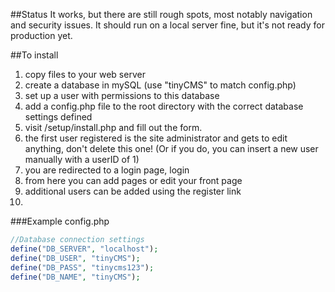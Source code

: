 ##Status
It works, but there are still rough spots, most notably navigation and security issues.  It should run on a local server fine, but it's not ready for production yet.

##To install
1. copy files to your web server
2. create a database in mySQL (use "tinyCMS" to match config.php)
3. set up a user with permissions to this database
4. add a config.php file to the root directory with the correct database settings defined
5. visit /setup/install.php and fill out the form.
6. the first user registered is the site administrator and gets to edit anything, don't delete this one! (Or if you do, you can insert a new user manually with a userID of 1)
7. you are redirected to a login page, login
8. from here you can add pages or edit your front page
9. additional users can be added using the register link
10.

###Example config.php
```php
//Database connection settings
define("DB_SERVER", "localhost");
define("DB_USER", "tinyCMS");
define("DB_PASS", "tinycms123");
define("DB_NAME", "tinyCMS");
```
